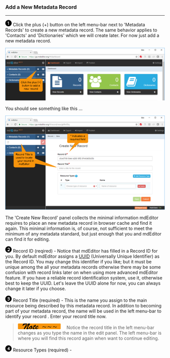 ### Add a New Metadata Record
---
![](assets/bullets/one.png) Click the plus (+) button on the left menu-bar next to 'Metadata Records' to create a new metadata record.  The same behavior applies to 'Contacts' and 'Dictionaries' which we will create later.  For now just add a new metadata record.  

![](assets/get-started/getStarted-addRecord.png)

You should see something like this ...

![](assets/get-started/getStarted-newRecord.png)

The 'Create New Record' panel collects the minimal information mdEditor requires to place an new metadata record in browser cache and find it again.  This minimal information is, of course, not sufficient to meet the minimum of any metadata standard, but just enough that you and mdEditor can find it for editing.  

![](assets/bullets/two.png)  Record ID (reqired) - Notice that mdEditor has filled in a Record ID for you.  By default mdEditor assigns a [UUID](https://tools.ietf.org/html/rfc4122) (Universally Unique Identifier) as the Record ID.  You may change this identifier if you like; but it must be unique among the all your metadata records otherwise there may be some confusion with record links later on when using more advanced mdEditor feature.  If you have a reliable record identification system, use it, otherwise best to keep the UUID.  Let's leave the UUID alone for now, you can always change it later if you choose.  

![](assets/bullets/three.png) Record Title (required) - This is the name you assign to the main resource being described by this metadata record.  In addition to becoming part of your metadata record, the name will be used in the left menu-bar to identify your record . Enter your record title now.  

> ![](assets/smaller-note.png) Notice the record title in the left menu-bar changes as you type the name in the edit panel.  The left menu-bar is where you will find this record again when want to continue editing. 

![](assets/bullets/four.png) Resource Types (required) - 